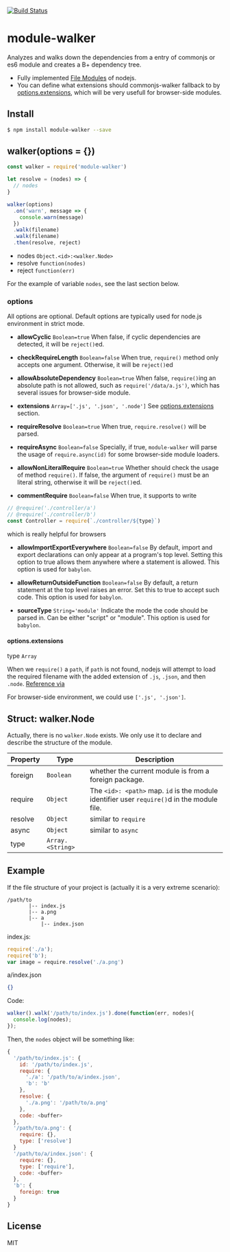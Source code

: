 [![Build Status](https://travis-ci.org/kaelzhang/module-walker.svg?branch=master)](https://travis-ci.org/kaelzhang/module-walker)
<!-- optional appveyor tst
[![Windows Build Status](https://ci.appveyor.com/api/projects/status/github/kaelzhang/module-walker?branch=master&svg=true)](https://ci.appveyor.com/project/kaelzhang/module-walker)
-->
<!-- optional npm version
[![NPM version](https://badge.fury.io/js/module-walker.svg)](http://badge.fury.io/js/module-walker)
-->
<!-- optional npm downloads
[![npm module downloads per month](http://img.shields.io/npm/dm/module-walker.svg)](https://www.npmjs.org/package/module-walker)
-->
<!-- optional dependency status
[![Dependency Status](https://david-dm.org/kaelzhang/module-walker.svg)](https://david-dm.org/kaelzhang/module-walker)
-->

# module-walker

Analyzes and walks down the dependencies from a entry of commonjs or es6 module and creates a B+ dependency tree.

- Fully implemented [File Modules](http://nodejs.org/api/modules.html#modules_file_modules) of nodejs.
- You can define what extensions should commonjs-walker fallback to by [options.extensions](#optionsextensions), which will be very usefull for browser-side modules.

## Install

```sh
$ npm install module-walker --save
```

## walker(options = {})

```js
const walker = require('module-walker')

let resolve = (nodes) => {
  // nodes
}

walker(options)
  .on('warn', message => {
    console.warn(message)
  })
  .walk(filename)
  .walk(filename)
  .then(resolve, reject)
```

- nodes `Object.<id>:<walker.Node>`
- resolve `function(nodes)`
- reject `function(err)`

For the example of variable `nodes`, see the last section below.

### options

All options are optional. Default options are typically used for node.js environment in strict mode.

- **allowCyclic** `Boolean=true` When false, if cyclic dependencies are detected, it will be `reject()`ed.

- **checkRequireLength** `Boolean=false` When true, `require()` method only accepts one argument. Otherwise, it will be `reject()`ed

- **allowAbsoluteDependency** `Boolean=true` When false, `require()`ing an absolute path is not allowed, such as `require('/data/a.js')`, which has several issues for browser-side module.

- **extensions** `Array=['.js', '.json', '.node']` See [options.extensions](#options.extensions) section.

- **requireResolve** `Boolean=true` When true, `require.resolve()` will be parsed.

- **requireAsync** `Boolean=false` Specially, if true, `module-walker` will parse the usage of `require.async(id)` for some browser-side module loaders.

- **allowNonLiteralRequire** `Boolean=true` Whether should check the usage of method `require()`. If false, the argument of `require()` must be an literal string, otherwise it will be `reject()`ed.

- **commentRequire** `Boolean=false` When true, it supports to write

```js
// @require('./controller/a')
// @require('./controller/b')
const Controller = require(`./controller/${type}`)
```

which is really helpful for browsers

- **allowImportExportEverywhere** `Boolean=false` By default, import and export declarations can only appear at a program's top level. Setting this option to true allows them anywhere where a statement is allowed. This option is used for `babylon`.

- **allowReturnOutsideFunction** `Boolean=false` By default, a return statement at the top level raises an error. Set this to true to accept such code. This option is used for `babylon`.

- **sourceType** `String='module'` Indicate the mode the code should be parsed in. Can be either "script" or "module". This option is used for `babylon`.

#### options.extensions

type `Array`

When we `require()` a `path`, if `path` is not found, nodejs will attempt to load the required filename with the added extension of `.js`, `.json`, and then `.node`. [Reference via](http://nodejs.org/api/modules.html#modules_file_modules)

For browser-side environment, we could use `['.js', '.json']`.


## Struct: walker.Node

Actually, there is no `walker.Node` exists. We only use it to declare and describe the structure of the module.

Property | Type | Description
-------- | ---- | -----------
foreign | `Boolean` | whether the current module is from a foreign package.
require | `Object` | The `<id>: <path>` map. `id` is the module identifier user `require()`d in the module file.
resolve | `Object` | similar to `require`
async   | `Object` | similar to `async`
type    | `Array.<String>` |


## Example

If the file structure of your project is (actually it is a very extreme scenario):

```
/path/to
       |-- index.js
       |-- a.png
       |-- a
           |-- index.json
```

index.js:

```js
require('./a');
require('b');
var image = require.resolve('./a.png')
```

a/index.json

```json
{}
```

Code:

```js
walker().walk('/path/to/index.js').done(function(err, nodes){
  console.log(nodes);
});
```

Then, the `nodes` object will be something like:

```js
{
  '/path/to/index.js': {
    id: '/path/to/index.js',
    require: {
      './a': '/path/to/a/index.json',
      'b': 'b'
    },
    resolve: {
      './a.png': '/path/to/a.png'
    },
    code: <buffer>
  },
  '/path/to/a.png': {
    require: {},
    type: ['resolve']
  }
  '/path/to/a/index.json': {
    require: {},
    type: ['require'],
    code: <buffer>
  },
  'b': {
    foreign: true
  }
}
```

## License

MIT
